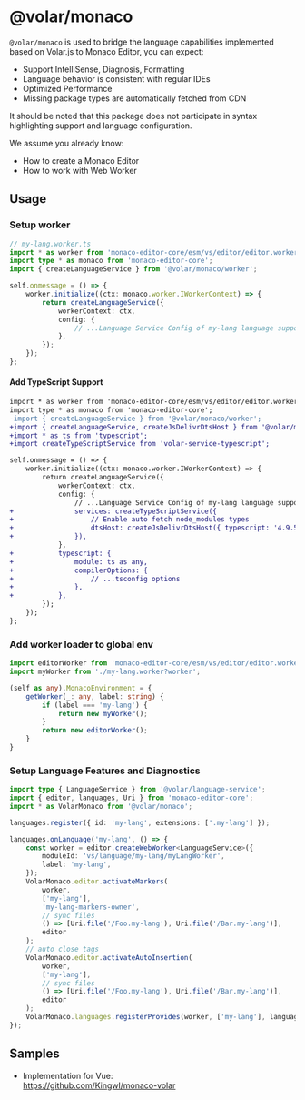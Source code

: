 # @volar/monaco

`@volar/monaco` is used to bridge the language capabilities implemented based on Volar.js to Monaco Editor, you can expect:

- Support IntelliSense, Diagnosis, Formatting
- Language behavior is consistent with regular IDEs
- Optimized Performance
- Missing package types are automatically fetched from CDN

It should be noted that this package does not participate in syntax highlighting support and language configuration.

We assume you already know:

- How to create a Monaco Editor
- How to work with Web Worker

## Usage

### Setup worker

```ts
// my-lang.worker.ts
import * as worker from 'monaco-editor-core/esm/vs/editor/editor.worker';
import type * as monaco from 'monaco-editor-core';
import { createLanguageService } from '@volar/monaco/worker';

self.onmessage = () => {
	worker.initialize((ctx: monaco.worker.IWorkerContext) => {
		return createLanguageService({
			workerContext: ctx,
			config: {
				// ...Language Service Config of my-lang language support
			},
		});
	});
};
```

#### Add TypeScript Support

```diff
import * as worker from 'monaco-editor-core/esm/vs/editor/editor.worker';
import type * as monaco from 'monaco-editor-core';
-import { createLanguageService } from '@volar/monaco/worker';
+import { createLanguageService, createJsDelivrDtsHost } from '@volar/monaco/worker';
+import * as ts from 'typescript';
+import createTypeScriptService from 'volar-service-typescript';

self.onmessage = () => {
	worker.initialize((ctx: monaco.worker.IWorkerContext) => {
		return createLanguageService({
			workerContext: ctx,
			config: {
				// ...Language Service Config of my-lang language support
+				services: createTypeScriptService({
+					// Enable auto fetch node_modules types
+					dtsHost: createJsDelivrDtsHost({ typescript: '4.9.5' }),
+				}),
			},
+			typescript: {
+				module: ts as any,
+				compilerOptions: {
+					// ...tsconfig options
+				},
+			},
		});
	});
};
```

### Add worker loader to global env

```ts
import editorWorker from 'monaco-editor-core/esm/vs/editor/editor.worker?worker';
import myWorker from './my-lang.worker?worker';

(self as any).MonacoEnvironment = {
	getWorker(_: any, label: string) {
		if (label === 'my-lang') {
			return new myWorker();
		}
		return new editorWorker();
	}
}
```

### Setup Language Features and Diagnostics

```ts
import type { LanguageService } from '@volar/language-service';
import { editor, languages, Uri } from 'monaco-editor-core';
import * as VolarMonaco from '@volar/monaco';

languages.register({ id: 'my-lang', extensions: ['.my-lang'] });

languages.onLanguage('my-lang', () => {
	const worker = editor.createWebWorker<LanguageService>({
		moduleId: 'vs/language/my-lang/myLangWorker',
		label: 'my-lang',
	});
	VolarMonaco.editor.activateMarkers(
		worker,
		['my-lang'],
		'my-lang-markers-owner',
		// sync files
		() => [Uri.file('/Foo.my-lang'), Uri.file('/Bar.my-lang')],
		editor
	);
	// auto close tags
	VolarMonaco.editor.activateAutoInsertion(
		worker,
		['my-lang'],
		// sync files
		() => [Uri.file('/Foo.my-lang'), Uri.file('/Bar.my-lang')],
		editor
	);
	VolarMonaco.languages.registerProvides(worker, ['my-lang'], languages)
});
```


## Samples

- Implementation for Vue:\
  https://github.com/Kingwl/monaco-volar
